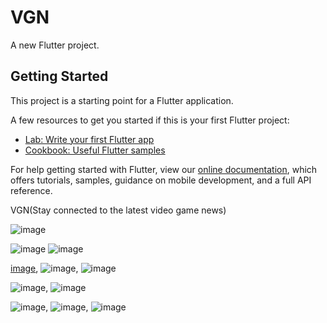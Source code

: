 # VGN

A new Flutter project.

## Getting Started

This project is a starting point for a Flutter application.

A few resources to get you started if this is your first Flutter project:

- [Lab: Write your first Flutter app](https://flutter.dev/docs/get-started/codelab)
- [Cookbook: Useful Flutter samples](https://flutter.dev/docs/cookbook)

For help getting started with Flutter, view our
[online documentation](https://flutter.dev/docs), which offers tutorials,
samples, guidance on mobile development, and a full API reference.

VGN(Stay connected to the latest video game news)

![image](https://user-images.githubusercontent.com/72686609/150095190-523a0f33-2525-4380-8949-78022444c0ce.png)

![image](https://user-images.githubusercontent.com/72686609/150095425-a336d8a2-ad8c-4402-a38b-36484becc840.png)
![image](https://user-images.githubusercontent.com/72686609/150094791-9aa02b0a-ab5c-44e8-9621-2638e861ba45.png)

 [image](https://user-images.githubusercontent.com/72686609/150094335-a8b9748f-f8f4-4044-b4c7-8c1064ce6360.png),
![image](https://user-images.githubusercontent.com/72686609/150094539-e88b0f9c-e1f4-4c02-a17a-a63493db55bc.png),
![image](https://user-images.githubusercontent.com/72686609/150095701-15a117f4-f4b1-4537-b500-62f51faacd4d.png)

![image](https://user-images.githubusercontent.com/72686609/150096061-9becfbd4-ad46-4158-b2e9-932ef170e215.png),
![image](https://user-images.githubusercontent.com/72686609/150096663-c2f4616f-aa76-4cdd-8169-30775abfe414.png)

![image](https://user-images.githubusercontent.com/72686609/150096590-d51ff598-2792-407a-b87d-572b4ac6f850.png),
![image](https://user-images.githubusercontent.com/72686609/150097085-1360ffb3-7626-411f-85de-dc15a19a7d7f.png),
![image](https://user-images.githubusercontent.com/72686609/150097548-f1bd8d74-4128-4b42-ad63-5959680e6838.png)








